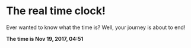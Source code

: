 # The real time clock!

Ever wanted to know what the time is? Well, your journey is about to end!

**The time is Nov 19, 2017, 04:51**